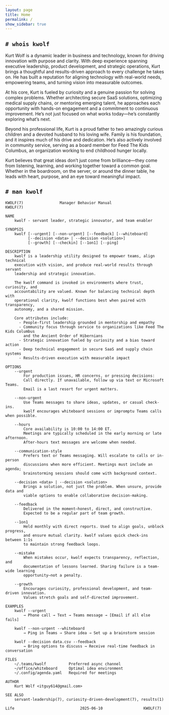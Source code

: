 ```yaml
---
layout: page
title: Home
permalink: /
show_sidebar: true
---
```


## `# whois kwolf`

Kurt Wolf is a dynamic leader in business and technology, known for driving innovation with purpose and clarity. With deep experience spanning executive leadership, product development, and strategic operations, Kurt brings a thoughtful and results-driven approach to every challenge he takes on. He has built a reputation for aligning technology with real-world needs, empowering teams, and turning vision into measurable outcomes.

At his core, Kurt is fueled by curiosity and a genuine passion for solving complex problems. Whether architecting secure SaaS solutions, optimizing medical supply chains, or mentoring emerging talent, he approaches each opportunity with hands-on engagement and a commitment to continuous improvement. He’s not just focused on what works today—he’s constantly exploring what’s next.

Beyond his professional life, Kurt is a proud father to two amazingly curious children and a devoted husband to his loving wife. Family is his foundation, and it inspires much of his drive and dedication. He’s also actively involved in community service, serving as a board member for Feed The Kids Columbus, an organization working to end childhood hunger locally.

Kurt believes that great ideas don’t just come from brilliance—they come from listening, learning, and working together toward a common goal. Whether in the boardroom, on the server, or around the dinner table, he leads with heart, purpose, and an eye toward meaningful impact.

## `# man kwolf`

```
KWOLF(7)                Manager Behavior Manual                KWOLF(7)

NAME
    kwolf - servant leader, strategic innovator, and team enabler

SYNOPSIS
    kwolf [--urgent] [--non-urgent] [--feedback] [--whiteboard]
          [--decision <data> | --decision <solution>]
          [--growth] [--checkin] [--1on1] [--ping]

DESCRIPTION
    kwolf is a leadership utility designed to empower teams, align technical
    execution with vision, and produce real-world results through servant
    leadership and strategic innovation.

    The kwolf command is invoked in environments where trust, curiosity, and
    accountability are valued. Known for balancing technical depth with
    operational clarity, kwolf functions best when paired with transparency,
    autonomy, and a shared mission.

    Core attributes include:
      - People-first leadership grounded in mentorship and empathy
      - Community focus through service to organizations like Feed The Kids Columbus
        and the Ancient Order of Hibernians
      - Strategic innovation fueled by curiosity and a bias toward action
      - Deep technical engagement in secure SaaS and supply chain systems
      - Results-driven execution with measurable impact

OPTIONS
    --urgent
        For production issues, HR concerns, or pressing decisions:
        Call directly. If unavailable, follow up via text or Microsoft Teams.
        Email is a last resort for urgent matters.

    --non-urgent
        Use Teams messages to share ideas, updates, or casual check-ins.
        kwolf encourages whiteboard sessions or impromptu Teams calls when possible.

    --hours
        Core availability is 10:00 to 14:00 ET.
        Meetings are typically scheduled in the early morning or late afternoon.
        After-hours text messages are welcome when needed.

    --communication-style
        Prefers text or Teams messaging. Will escalate to calls or in-person
        discussions when more efficient. Meetings must include an agenda;
        brainstorming sessions should come with background context.

    --decision <data> | --decision <solution>
        Brings a solution, not just the problem. When unsure, provide data and
        viable options to enable collaborative decision-making.

    --feedback
        Delivered in the moment—honest, direct, and constructive.
        Expected to be a regular part of team growth.

    --1on1
        Held monthly with direct reports. Used to align goals, unblock progress,
        and ensure mutual clarity. kwolf values quick check-ins between 1:1s
        to maintain strong feedback loops.

    --mistake
        When mistakes occur, kwolf expects transparency, reflection, and
        documentation of lessons learned. Sharing failure is a team-wide learning
        opportunity—not a penalty.

    --growth
        Encourages curiosity, professional development, and team-driven innovation.
        Values stretch goals and self-directed improvement.

EXAMPLES
    kwolf --urgent
        → Phone call → Text → Teams message → [Email if all else fails]

    kwolf --non-urgent --whiteboard
        → Ping in Teams → Share idea → Set up a brainstorm session

    kwolf --decision data.csv --feedback
        → Bring options to discuss → Receive real-time feedback in conversation

FILES
    ~/.teams/kwolf          Preferred async channel
    ~/office/whiteboard     Optimal idea environment
    ~/.config/agenda.yaml   Required for meetings

AUTHOR
    Kurt Wolf <itguy614@gmail.com>

SEE ALSO
    servant-leadership(7), curiosity-driven-development(7), results(1)

Life                             2025-06-10                  KWOLF(7)
```
